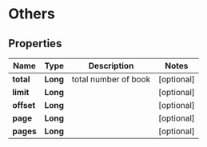 
# Others

## Properties
Name | Type | Description | Notes
------------ | ------------- | ------------- | -------------
**total** | **Long** | total number of book |  [optional]
**limit** | **Long** |  |  [optional]
**offset** | **Long** |  |  [optional]
**page** | **Long** |  |  [optional]
**pages** | **Long** |  |  [optional]



